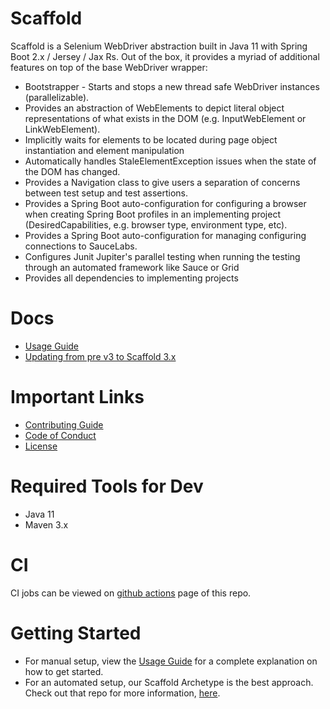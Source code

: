 # Scaffold
Scaffold is a Selenium WebDriver abstraction built in Java 11 with Spring Boot 2.x / Jersey / Jax Rs. Out of the box, it provides a myriad of additional features on top of the base WebDriver wrapper:

* Bootstrapper - Starts and stops a new thread safe WebDriver instances (parallelizable).
* Provides an abstraction of WebElements to depict literal object representations of what exists in the DOM (e.g. InputWebElement or LinkWebElement).
* Implicitly waits for elements to be located during page object instantiation and element manipulation
* Automatically handles StaleElementException issues when the state of the DOM has changed.
* Provides a Navigation class to give users a separation of concerns between test setup and test assertions.
* Provides a Spring Boot auto-configuration for configuring a browser when creating Spring Boot profiles in an implementing project (DesiredCapabilities, e.g. browser type, environment type, etc).
* Provides a Spring Boot auto-configuration for managing configuring connections to SauceLabs.
* Configures Junit Jupiter's parallel testing when running the testing through an automated framework like Sauce or Grid
* Provides all dependencies to implementing projects

# Docs
- [Usage Guide](docs/USAGE_GUIDE.md)
- [Updating from pre v3 to Scaffold 3.x](docs/UPDATING_TO_V3.md)

# Important Links
- [Contributing Guide](CONTRIBUTING.md)
- [Code of Conduct](CODE_OF_CONDUCT.md)
- [License](LICENSE.txt)
    
# Required Tools for Dev
* Java 11
* Maven 3.x

# CI
CI jobs can be viewed on [github actions](https://github.com/kgress/scaffold/actions) page of this repo.

# Getting Started
* For manual setup, view the [Usage Guide](docs/USAGE_GUIDE.md) for a complete explanation on how to get started.
* For an automated setup, our Scaffold Archetype is the best approach. Check out that repo for more information, [here](https://github.com/kgress/scaffold-archetype). 
